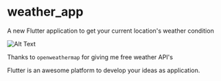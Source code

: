 # weather_app

A new Flutter application to get your current location's weather condition

![Alt Text](https://media.giphy.com/media/gIILCD1BHoE9llzW9w/giphy.gif)


Thanks to `openweathermap` for giving me free weather API's 

Flutter is an awesome platform to develop your ideas as application.

